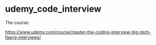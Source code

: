 # udemy_code_interview

The course:

https://www.udemy.com/course/master-the-coding-interview-big-tech-faang-interviews/
